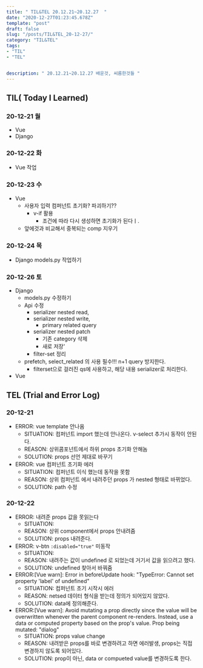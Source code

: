 ```yaml
---
title: " TIL&TEL 20.12.21~20.12.27  "
date: "2020-12-27T01:23:45.678Z"
template: "post"
draft: false
slug: "/posts/TIL&TEL_20-12-27/"
category: "TIL&TEL"
tags:
- "TIL"
- "TEL"


description: " 20.12.21~20.12.27 배운것, 씨름한것들 "
---
```


## TIL( Today I Learned)

### 20-12-21 월

- Vue
- Django

### 20-12-22 화

- Vue 작업

### 20-12-23 수

- Vue
  - 사용자 입력 컴퍼넌트 초기화? 파괴하기??
    - v-if 활용 
      - 조건에 따라 다시 생성하면 초기화가 된다ㅣ.
  - 앞에것과 비교해서 중복되는 comp 지우기

### 20-12-24 목

- Django models.py 작업하기

### 20-12-26 토

- Django
  - models.py 수정하기
  - Api 수정
    - serializer nested read,
    - serializer nested write,
      - primary related query
    - serializer nested patch
      - 기존 category 삭제
      - 새로 저장'
    - filter-set 정리
  - prefetch, select_related 의 사용 필수!!! n+1 query 방지한다.
    - filterset으로 걸러진 qs에 사용하고, 해당 내용 serializer로 처리한다.
- Vue


## TEL (Trial and Error Log)

### 20-12-21

- ERROR: vue template 안나옴
  - SITUATION: 컴퍼넌트 import 했는데 안나온다. v-select 추가시 동작이 안된다. 
  - REASON: 상위콤포넌트에서 하위 props 초기화 안해놈
  - SOLUTION: props 선언 제대로 바꾸기
- ERROR: vue 컴퍼넌트 초기화 에러
  - SITUATION: 컴퍼넌트 이식 했는데 동작을 못함
  - REASON: 상위 컴퍼넌트 에서 내려주던 props 가 nested 형태로 바뀌었다.
  - SOLUTION: path 수정 

### 20-12-22

- ERROR: 내려준 props 값을 못읽는다
  - SITUATION: 
  - REASON: 상위 component에서 props 안내려줌
  - SOLUTION: props 내려준다.
- ERROR: v-btn `:disabled="true"` 미동작
  - SITUATION: 
  - REASON: 내려주는 값이 undefined 로 되었는데 거기서 값을 읽으려고 했다.
  - SOLUTION: undefined 찾아서 바꿔줌
- ERROR:[Vue warn]: Error in beforeUpdate hook: "TypeError: Cannot set property 'label' of undefined"
  - SITUATION: 컴퍼넌트 초기 시작시 에러
  - REASON: netsed 데이터 형식을 받는데 정의가 되어있지 않았다.
  - SOLUTION: data에 정의해준다.
- ERROR:[Vue warn]: Avoid mutating a prop directly since the value will be overwritten whenever the parent component re-renders. Instead, use a data or computed property based on the prop's value. Prop being mutated: "dialog"
  - SITUATION: props value change
  - REASON: 내려받은 props를 바로 변경하려고 하면 에러발생, props는 직접 변경하지 않도록 되어있다.
  - SOLUTION: prop이 아닌, data or compueted value를 변경하도록 한다.

